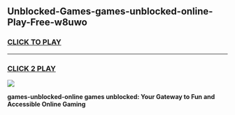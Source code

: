 
## Unblocked-Games-games-unblocked-online-Play-Free-w8uwo
<h3>
<a href="https://premium76.site?title=games-unblocked-online&ref=10A">CLICK TO PLAY</a></h3>
<hr>

<h3>
<a href="https://premium76.site?title=games-unblocked-online&ref=10A">CLICK 2 PLAY</a>
  
</h3>

<a href="https://premium76.site?title=games-unblocked-online&ref=10A"><img src="https://clearcache.store/games.png"></a>


**games-unblocked-online games unblocked: Your Gateway to Fun and Accessible Online Gaming**
